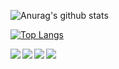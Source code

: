 ![Anurag's github stats](https://github-readme-stats.vercel.app/api?username=glours&count_private=true&show_icons=true&theme=tokyonight)

[![Top Langs](https://github-readme-stats.vercel.app/api/top-langs/?username=glours&langs_count=7&layout=compact)](https://github.com/glours)

<a href="https://github.com/docker/awesome-compose">
  <img align="left" src="https://github-readme-stats.vercel.app/api/pin/?username=docker&repo=awesome-compose" />
</a>
<a href="https://github.com/compose-spec/compose-go">
  <img align="left" src="https://github-readme-stats.vercel.app/api/pin/?username=compose-spec&repo=compose-go" />
</a>
<a href="https://github.com/docker/compose">
  <img align="left" src="https://github-readme-stats.vercel.app/api/pin/?username=docker&repo=compose" />
</a>
<a href="https://github.com/docker/compose-cli">
  <img align="left" src="https://github-readme-stats.vercel.app/api/pin/?username=docker&repo=compose-cli" />
</a>
